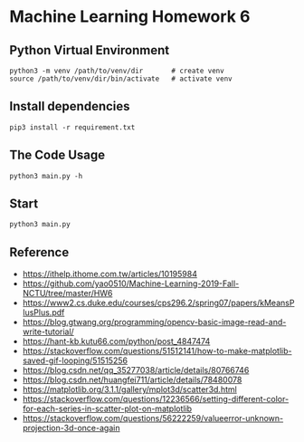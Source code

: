 Machine Learning Homework 6
===============================================================================

## Python Virtual Environment
```
python3 -m venv /path/to/venv/dir       # create venv
source /path/to/venv/dir/bin/activate   # activate venv
```

## Install dependencies
```
pip3 install -r requirement.txt
```

## The Code Usage
```
python3 main.py -h
```

## Start
```
python3 main.py
```

## Reference
- https://ithelp.ithome.com.tw/articles/10195984
- https://github.com/yao0510/Machine-Learning-2019-Fall-NCTU/tree/master/HW6
- https://www2.cs.duke.edu/courses/cps296.2/spring07/papers/kMeansPlusPlus.pdf
- https://blog.gtwang.org/programming/opencv-basic-image-read-and-write-tutorial/
- https://hant-kb.kutu66.com/python/post_4847474
- https://stackoverflow.com/questions/51512141/how-to-make-matplotlib-saved-gif-looping/51515256
- https://blog.csdn.net/qq_35277038/article/details/80766746
- https://blog.csdn.net/huangfei711/article/details/78480078
- https://matplotlib.org/3.1.1/gallery/mplot3d/scatter3d.html
- https://stackoverflow.com/questions/12236566/setting-different-color-for-each-series-in-scatter-plot-on-matplotlib
- https://stackoverflow.com/questions/56222259/valueerror-unknown-projection-3d-once-again
